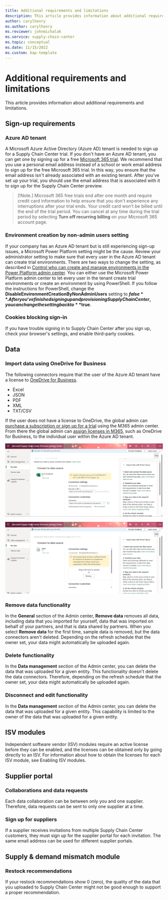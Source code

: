 ```yaml
---
title: Additional requirements and limitations
description: This article provides information about additional requirements and limitations.
author: carylhenry
ms.author: carylhenry
ms.reviewer: johnmichalak
ms.service: supply-chain-center
ms.topic: conceptual
ms.date: 11/15/2022
ms.custom: bap-template
---
```


# Additional requirements and limitations

This article provides information about additional requirements and limitations.

## Sign-up requirements

### Azure AD tenant

A Microsoft Azure Active Directory (Azure AD) tenant is needed to sign up for a Supply Chain Center trial. If you don't have an Azure AD tenant, you can get one by signing up for a free [Microsoft 365 trial](https://www.microsoft.com/microsoft-365/try).  We recommend that you use a personal email address instead of a school or work email address to sign up for the free Microsoft 365 trial. In this way, you ensure that the email address isn't already associated with an existing tenant. After you've set up your trial, you should use the email address that is associated with it to sign up for the Supply Chain Center preview.

>[!Note.]
> Microsoft 365 free trials end after one month and require credit card information to help ensure that you don't experience any interruptions after your trial ends. Your credit card won't be billed until the end of the trial period. You can cancel at any time during the trial period by selecting **Turn off recurring billing** on your Microsoft 365 account page.

### Environment creation by non-admin users setting

If your company has an Azure AD tenant but is still experiencing sign-up issues, a Microsoft Power Platform setting might be the cause. Review your administrator setting to make sure that every user in the Azure AD tenant can create trial environments. There are two ways to change the setting, as described in [Control who can create and manage environments in the Power Platform admin center](/power-platform/admin/control-environment-creation). You can either use the Microsoft Power Platform admin center to let every user in the tenant create trial environments or create an environment by using PowerShell. If you follow the instructions for PowerShell, change the **DisableEnvironmentCreationByNonAdminUsers** setting to **$false**. After you've finished signing up and provisioning Supply Chain Center, you can change the setting back to **$true**.

### Cookies blocking sign-in

If you have trouble signing in to Supply Chain Center after you sign up, check your browser's settings, and enable third-party cookies.

## Data

### Import data using OneDrive for Business

The following connectors require that the user of the Azure AD tenant have a license to [OneDrive for Business](https://learn.microsoft.com/en-us/power-query/sharepoint-onedrive-files). 

- Excel
- JSON
- PDF
- XML
- TXT/CSV

If the user does not have a license to OneDrive, the global admin can [purchase a subscription or sign up for a trial](https://learn.microsoft.com/en-us/microsoft-365/commerce/try-or-buy-microsoft-365?view=o365-worldwide) using the M365 admin center. From there the global admin can [assign licenses in M365](https://learn.microsoft.com/en-US/microsoft-365/admin/manage/assign-licenses-to-users?view=o365-worldwide), such as OneDrive for Business, to the individual user within the Azure AD tenant. 

![A screenshot importing an xsl file to data management](media/import_xsl.png)

![A screenshot importing a json file to data management](media/import_json.png)

### Remove data functionality

In the **General** section of the Admin center, **Remove data** removes all data, including data that you imported for yourself, data that was imported on behalf of your partners, and that is data shared by partners. When you select **Remove data** for the first time, sample data is removed, but the data connectors aren't deleted. Depending on the refresh schedule that the owner set, your data might automatically be uploaded again.

### Delete functionality

In the **Data management** section of the Admin center, you can delete the data that was uploaded for a given entity. This functionality doesn't delete the data connectors. Therefore, depending on the refresh schedule that the owner set, your data might automatically be uploaded again.

### Disconnect and edit functionality

In the **Data management** section of the Admin center, you can delete the data that was uploaded for a given entity. This capability is limited to the owner of the data that was uploaded for a given entity.

## ISV modules

Independent software vendor (ISV) modules require an active license before they can be enabled, and the licenses can be obtained only by going directly to an ISV. For information about how to obtain the licenses for each ISV module, see Enabling ISV modules.

## Supplier portal

### Collaborations and data requests

Each data collaboration can be between only you and one supplier. Therefore, data requests can be sent to only one supplier at a time.

### Sign up for suppliers

If a supplier receives invitations from multiple Supply Chain Center customers, they must sign up for the supplier portal for each invitation. The same email address can be used for different supplier portals.

## Supply & demand mismatch module

### Restock recommendations

If your restock recommendations show 0 (zero), the quality of the data that you uploaded to Supply Chain Center might not be good enough to support a proper recommendation.
